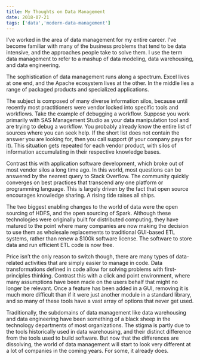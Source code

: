 ```yaml
---
title: My Thoughts on Data Management
date: 2018-07-21
tags: ['data','modern-data-management']
---
```


I’ve worked in the area of data management for my entire career. I’ve become familiar with many of the business problems that tend to be data intensive, and the approaches people take to solve them. I use the term data management to refer to a mashup of data modeling, data warehousing, and data engineering.

The sophistication of data management runs along a spectrum. Excel lives at one end, and the Apache ecosystem lives at the other. In the middle lies a range of packaged products and specialized applications.

The subject is composed of many diverse information silos, because until recently most practitioners were vendor locked into specific tools and workflows. Take the example of debugging a workflow. Suppose you work primarily with SAS Management Studio as your data manipulation tool and are trying to debug a workflow. You probably already know the entire list of sources where you can seek help. If the short list does not contain the answer you are looking for, then you call support (if your company pays for it). This situation gets repeated for each vendor product, with silos of information accumulating in their respective knowledge bases.

Contrast this with application software development, which broke out of most vendor silos a long time ago. In this world, most questions can be answered by the nearest query to Stack Overflow. The community quickly converges on best practices that transcend any one platform or programming language. This is largely driven by the fact that open source encourages knowledge sharing. A rising tide raises all ships.

The two biggest enabling changes to the world of data were the open sourcing of HDFS, and the open sourcing of Spark. Although these technologies were originally built for distributed computing, they have matured to the point where many companies are now making the decision to use them as wholesale replacements to traditional GUI-based ETL systems, rather than renew a $100k software license. The software to store data and run efficient ETL code is now free.

Price isn’t the only reason to switch though, there are many types of data-related activities that are simply easier to manage in code. Data transformations defined in code allow for solving problems with first-principles thinking. Contrast this with a click and point environment, where many assumptions have been made on the users behalf that might no longer be relevant. Once a feature has been added in a  GUI, removing it is much more difficult than if it were just another module in a standard library, and so many of these tools have a vast array of options that never get used.

Traditionally, the subdomains of data management like data warehousing and data engineering have been something of a black sheep in the technology departments of most organizations. The stigma is partly due to the tools historically used in data warehousing, and their distinct difference from the tools used to build software. But now that the differences are dissolving, the world of data management will start to look very different at a lot of companies in the coming years. For some, it already does.